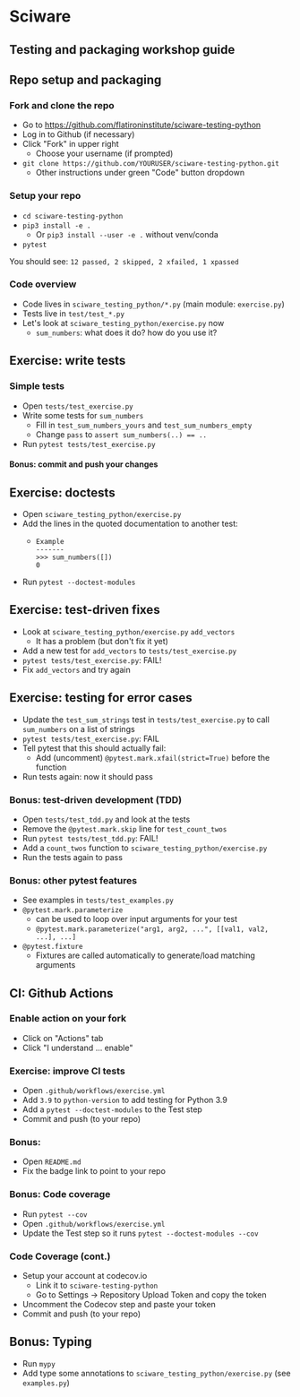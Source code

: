 # Sciware
## Testing and packaging workshop guide


## Repo setup and packaging

### Fork and clone the repo

- Go to https://github.com/flatironinstitute/sciware-testing-python
- Log in to Github (if necessary)
- Click "Fork" in upper right
   - Choose your username (if prompted)
- `git clone https://github.com/YOURUSER/sciware-testing-python.git`
   - Other instructions under green "Code" button dropdown


### Setup your repo

- `cd sciware-testing-python`
- `pip3 install -e .`
   - Or `pip3 install --user -e .` without venv/conda
- `pytest`

You should see: `12 passed, 2 skipped, 2 xfailed, 1 xpassed`


### Code overview

- Code lives in `sciware_testing_python/*.py` (main module: `exercise.py`)
- Tests live in `test/test_*.py`
- Let's look at `sciware_testing_python/exercise.py` now
   - `sum_numbers`: what does it do? how do you use it?



## Exercise: write tests

### Simple tests

- Open `tests/test_exercise.py`
- Write some tests for `sum_numbers`
   - Fill in `test_sum_numbers_yours` and `test_sum_numbers_empty`
   - Change `pass` to `assert sum_numbers(..) == ..`
- Run `pytest tests/test_exercise.py`

#### Bonus: commit and push your changes


## Exercise: doctests

- Open `sciware_testing_python/exercise.py`
- Add the lines in the quoted documentation to another test:
   - ```
     Example
     -------
     >>> sum_numbers([])
     0
     ```
- Run `pytest --doctest-modules`


## Exercise: test-driven fixes

- Look at `sciware_testing_python/exercise.py` `add_vectors`
   - It has a problem (but don't fix it yet)
- Add a new test for `add_vectors` to `tests/test_exercise.py`
- `pytest tests/test_exercise.py`: FAIL!
- Fix `add_vectors` and try again


## Exercise: testing for error cases

- Update the `test_sum_strings` test in `tests/test_exercise.py` to call `sum_numbers` on a list of strings
- `pytest tests/test_exercise.py`: FAIL
- Tell pytest that this should actually fail:
   - Add (uncomment) `@pytest.mark.xfail(strict=True)` before the function
- Run tests again: now it should pass


### Bonus: test-driven development (TDD)

- Open `tests/test_tdd.py` and look at the tests
- Remove the `@pytest.mark.skip` line for `test_count_twos`
- Run `pytest tests/test_tdd.py`: FAIL!
- Add a `count_twos` function to `sciware_testing_python/exercise.py`
- Run the tests again to pass


### Bonus: other pytest features

- See examples in `tests/test_examples.py`
- `@pytest.mark.parameterize`
   - can be used to loop over input arguments for your test
   - `@pytest.mark.parameterize("arg1, arg2, ...", [[val1, val2, ...], ...]`
- `@pytest.fixture`
   - Fixtures are called automatically to generate/load matching arguments



## CI: Github Actions

### Enable action on your fork

- Click on "Actions" tab
- Click "I understand ... enable"


### Exercise: improve CI tests

- Open `.github/workflows/exercise.yml`
- Add `3.9` to `python-version` to add testing for Python 3.9
- Add a `pytest --doctest-modules` to the Test step
- Commit and push (to your repo)


### Bonus: 

- Open `README.md`
- Fix the badge link to point to your repo


### Bonus: Code coverage

- Run `pytest --cov`
- Open `.github/workflows/exercise.yml`
- Update the Test step so it runs `pytest --doctest-modules --cov`


### Code Coverage (cont.)

- Setup your account at codecov.io
   - Link it to `sciware-testing-python`
   - Go to Settings -> Repository Upload Token and copy the token
- Uncomment the Codecov step and paste your token
- Commit and push (to your repo)



## Bonus: Typing

- Run `mypy`
- Add type some annotations to `sciware_testing_python/exercise.py` (see `examples.py`)
